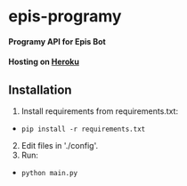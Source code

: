 # epis-programy
#### Programy API for Epis Bot
#### Hosting on [Heroku](epis-programy.herokuapp.com)

## Installation
1. Install requirements from requirements.txt:
  * `pip install -r requirements.txt`
2. Edit files in './config'.
2. Run:
  * `python main.py`
